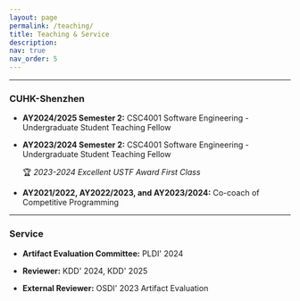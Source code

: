 ```yaml
---
layout: page
permalink: /teaching/
title: Teaching & Service
description: 
nav: true
nav_order: 5
---
```


---
### CUHK-Shenzhen

- **AY2024/2025 Semester 2:** CSC4001 Software Engineering - Undergraduate Student Teaching Fellow

- **AY2023/2024 Semester 2:** CSC4001 Software Engineering - Undergraduate Student Teaching Fellow

  🏆 *2023-2024 Excellent USTF Award First Class*

- **AY2021/2022, AY2022/2023, and AY2023/2024:** Co-coach of Competitive Programming

---

### Service

- **Artifact Evaluation Committee:** PLDI' 2024

- **Reviewer:** KDD' 2024, KDD' 2025

- **External Reviewer:** OSDI' 2023 Artifact Evaluation